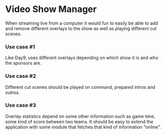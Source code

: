 Video Show Manager
==================
When streaming live from a computer it would fun to easily be able to add and
remove different overlays to the show as well as playing different cut scenes.

### Use case #1
Like Day9, uses different overlays depending on which show it is and who the
sponsors are.

### Use case #2
Different cut scenes should be played on command, prepared intros and outros.

### Use case #3
Overlay statistics depend on some other information such as game time, some
kind of score between two teams. It should be easy to extend the application
with some module that fetches that kind of information "online".
